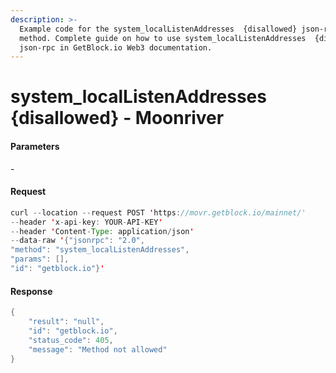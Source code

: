 ```yaml
---
description: >-
  Example code for the system_localListenAddresses  {disallowed} json-rpc
  method. Сomplete guide on how to use system_localListenAddresses  {disallowed}
  json-rpc in GetBlock.io Web3 documentation.
---
```


# system\_localListenAddresses {disallowed} - Moonriver

#### Parameters

\-

#### Request

```java
curl --location --request POST 'https://movr.getblock.io/mainnet/' 
--header 'x-api-key: YOUR-API-KEY' 
--header 'Content-Type: application/json' 
--data-raw '{"jsonrpc": "2.0",
"method": "system_localListenAddresses",
"params": [],
"id": "getblock.io"}'
```

#### Response

```java
{
    "result": "null",
    "id": "getblock.io",
    "status_code": 405,
    "message": "Method not allowed"
}
```
